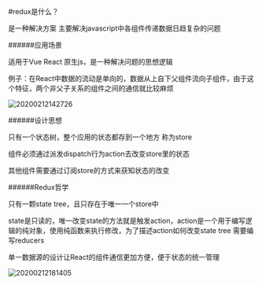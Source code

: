 #redux是什么？

是一种解决方案
主要解决javascript中各组件传递数据日趋复杂的问题


######应用场景

适用于Vue React 原生js，是一种解决问题的思想逻辑

例子：在React中数据的流动是单向的，数据从上自下父组件流向子组件，由于这个特征，两个非父子关系的组件之间的通信就比较麻烦

![20200212142726](http://f.shudong.wang/starkwang/20200212142726.png)



######设计思想

只有一个状态树，整个应用的状态都存到一个地方 称为store

组件必须通过派发dispatch行为action去改变store里的状态

其他组件需要通过订阅store的方式来获知状态的改变


######Redux哲学

只有一颗state tree，且只存在于唯一一个store中

state是只读的，唯一改变state的方法就是触发action，action是一个用于编写逻辑的纯对象，使用纯函数来执行修改，为了描述action如何改变state tree 需要编写reducers

单一数据源的设计让React的组件通信更加方便，便于状态的统一管理

![20200212181405](http://f.shudong.wang/starkwang/20200212181405.png)